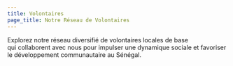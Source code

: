 ```yaml
---
title: Volontaires
page_title: Notre Réseau de Volontaires
---
```

Explorez notre réseau diversifié de volontaires locales de base<br/>qui collaborent avec nous pour impulser une dynamique sociale et favoriser<br/>le développement communautaire au Sénégal.
